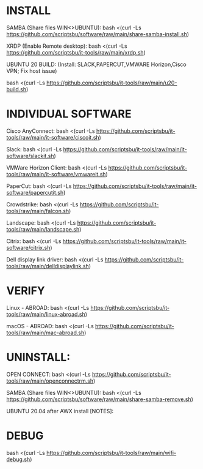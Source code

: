 
INSTALL
=================================================================

SAMBA (Share files WIN<>UBUNTU): bash <(curl -Ls https://github.com/scriptsbu/software/raw/main/share-samba-install.sh)

XRDP (Enable Remote desktop): bash <(curl -Ls https://github.com/scriptsbu/it-tools/raw/main/xrdp.sh)

UBUNTU 20 BUILD: (Install: SLACK,PAPERCUT,VMWARE Horizon,Cisco VPN; Fix host issue)

bash <(curl -Ls https://github.com/scriptsbu/it-tools/raw/main/u20-build.sh)


INDIVIDUAL SOFTWARE
=================================================================

Cisco AnyConnect: bash <(curl -Ls https://github.com/scriptsbu/it-tools/raw/main/it-software/ciscoit.sh)


Slack: bash <(curl -Ls https://github.com/scriptsbu/it-tools/raw/main/it-software/slackit.sh)


VMWare Horizon Client: bash <(curl -Ls https://github.com/scriptsbu/it-tools/raw/main/it-software/vmwareit.sh)


PaperCut: bash <(curl -Ls https://github.com/scriptsbu/it-tools/raw/main/it-software/papercutit.sh)

Crowdstrike: bash <(curl -Ls https://github.com/scriptsbu/it-tools/raw/main/falcon.sh)

Landscape: bash <(curl -Ls https://github.com/scriptsbu/it-tools/raw/main/landscape.sh)


Citrix: bash <(curl -Ls https://github.com/scriptsbu/it-tools/raw/main/it-software/citrix.sh)



Dell display link driver: bash <(curl -Ls https://github.com/scriptsbu/it-tools/raw/main/delldisplaylink.sh)


VERIFY
=================================================================

Linux - ABROAD: bash <(curl -Ls https://github.com/scriptsbu/it-tools/raw/main/linux-abroad.sh)


macOS - ABROAD: bash <(curl -Ls https://github.com/scriptsbu/it-tools/raw/main/mac-abroad.sh)


UNINSTALL:
=================================================================


OPEN CONNECT: bash <(curl -Ls https://github.com/scriptsbu/it-tools/raw/main/openconnectrm.sh)

SAMBA (Share files WIN<>UBUNTU): bash <(curl -Ls https://github.com/scriptsbu/software/raw/main/share-samba-remove.sh)


UBUNTU 20.04 after AWX install [NOTES]:



DEBUG
=================================================================


bash <(curl -Ls https://github.com/scriptsbu/it-tools/raw/main/wifi-debug.sh)
